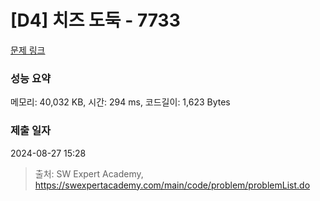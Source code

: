 # [D4] 치즈 도둑 - 7733 

[문제 링크](https://swexpertacademy.com/main/code/problem/problemDetail.do?contestProbId=AWrDOdQqRCUDFARG) 

### 성능 요약

메모리: 40,032 KB, 시간: 294 ms, 코드길이: 1,623 Bytes

### 제출 일자

2024-08-27 15:28



> 출처: SW Expert Academy, https://swexpertacademy.com/main/code/problem/problemList.do